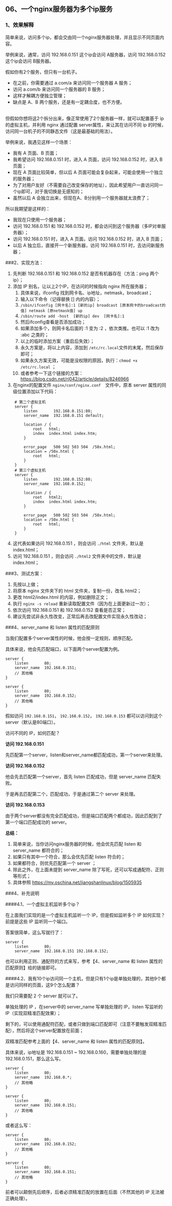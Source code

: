 
## 06、一个nginx服务器为多个ip服务

### 1、效果解释

简单来说，访问多个ip，都会交由同一个nginx服务器处理，并且显示不同页面内容。

举例来说，通常，访问 192.168.0.151 这个ip会访问 A服务器，访问 192.168.0.152 这个ip会访问 B服务器。

假如你有2个服务，但只有一台机子。

* 在之前，你需要通过 a.com/a 来访问同一个服务器 A 服务；
* 访问 a.com/b 来访问同一个服务器的 B 服务；
* 这样才解耦方便独立管理；
* 缺点是 A、B 两个服务，还是有一定耦合度，也不方便。

<br/>
但假如你想将这2个拆分出来，像正常使用了2个服务器一样，就可以配置基于 ip 的虚拟主机，并利用 nginx 通过配置 server属性，来让其在访问不同 ip 的时候，访问同一台机子的不同静态文件（这是最基础的用法）。

举例来说，我遇见这样一个场景：

* 我有 A 页面、B 页面；
* 我希望访问 192.168.0.151 时，进入 A 页面，访问 192.168.0.152 时，进入 B 页面；
* 现在 A 页面比较简单，但以后 A 页面可能会复杂起来，可能会使用一个独立的服务器；
* 为了对用户友好（不需要自己改变保存的地址），因此希望用户一直访问同一个ip即可，对于我切换是无感知的；
* 虽然以后 A 会独立出来，但现在A、B分别用一个服务器就太浪费了；

所以我期望是这样的：

* 我现在只使用一个服务器；
* 访问 192.168.0.151 和 192.168.0.152 时，都会访问到这个服务器（多IP对单服务器）；
* 访问 192.168.0.151 时，进入 A 页面，访问 192.168.0.152 时，进入 B 页面；
* 以后 A 独立后，直接开一个新服务器，访问 192.168.0.151 时，去访问新服务器；

###2、实现方法：

1. 先判断 192.168.0.151 和 192.168.0.152 是否有机器存在（方法：ping 两个ip）；
2. 添加 IP 别名，让以上2个IP，在访问的时候指向 nginx 所在服务器；
    1. 具体来说，ifconfig 找到网卡名、ip地址，netmask，broadcast；
    2. 输入以下命令（记得替换 [] 内的内容）；
    3. ``/sbin/ifconfig [网卡名]:1 [新的ip] broadcast [原本网卡的broadcast的值] netmask [原netmask值] up``
    4. ``/sbin/route add -host  [新的ip] dev  [网卡名]:1``
    5. 然后ifconfig查看是否添加成功；
    6. 如果添加多个，则网卡名后面的 :1 变为 :2 ，依次类推。也可以 :1 改为 :abc 之类的；
    7. 以上的临时添加方案（重启后失效）；
    8. 永久方案是，将以上内容，添加到 ``/etc/rc.local``文件的末尾，然后保存即可；
    9. 如果永久方案无效，可能是没权限的原因，执行：``chmod +x /etc/rc.local`` ；
    10. 或者参考一下这个链接的方案：https://blog.csdn.net/rj042/article/details/8246966
3. 在nginx的配置文件 ``nginx/conf/nginx.conf``　文件中，原本 server 属性的同级位置添加以下代码：
```
    # 第二个虚拟主机
    server {
        listen       192.168.0.151:80;
        server_name  192.168.0.151 default;
    
        location / {
            root   html;
            index  index.html index.htm;
        }
    
        error_page   500 502 503 504  /50x.html;
        location = /50x.html {
            root   html;
        }
    }
    # 第三个虚拟主机
    server {
        listen       192.168.0.152:80;
        server_name  192.168.0.152;
    
        location / {
            root   html2;
            index  index.html index.htm;
        }
    
        error_page   500 502 503 504  /50x.html;
        location = /50x.html {
            root   html;
        }
    }
```
4. 这代表如果访问 192.168.0.151 ，则会访问 ``./html`` 文件夹，默认是 index.html；
5. 访问 192.168.0.151 ，则会访问 ``./html2`` 文件夹中的文件，默认是 index.html；

###3、测试方案：

1. 先按以上做；
2. 将原本 nginx 文件夹下的 html 文件夹，复制一份，改名 html2；
3. 更改 html2/index.html 的内容，例如删除正文；
4. 执行 ``nginx -s reload`` 重新读取配置文件（因为在上面更新过一次）；
5. 依次访问 192.168.0.151 和 192.168.0.152 查看是否正常；
6. 建议先尝试非永久性改变，正常后再去改配置文件实现永久性改动；

###4、server_name 和 listen 属性的匹配原则

当我们配置多个server属性的时候，他会按一定规则，顺序匹配。

具体来说，他会先匹配端口，以下面两个server配置为例。

```
server {
    listen       80;
    server_name  192.168.0.151;
    // 其他略
}

server {
    listen       80;
    server_name  192.168.0.152;
    // 其他略
}
```

假如访问 ``192.168.0.151``， ``192.168.0.152``， ``192.168.0.153`` 都可以访问到这个server（默认是80端口）。

访问不同的 IP，如何匹配？

<b>访问 192.168.0.151</b>

先匹配第一个server，listen和server_name都匹配成功，第一个server来处理。

<b>访问 192.168.0.152</b>

他会先去匹配第一个server，首先 listen 匹配成功，但是 server_name 匹配失败。

于是再去匹配第二个，匹配成功，于是通过第二个 server 来处理。

<b>访问 192.168.0.153</b>

由于两个server都没有完全匹配成功，但是端口匹配两个都成功，因此匹配到了第一个端口匹配成功的 server。

<b>总结：</b>

1. 简单来说，当你访问nginx服务器的时候，他会优先匹配 listen 和 server_name 都符合的；
2. 如果只有其中一个符合，那么会优先匹配 listen 符合的；
3. 如果都符合，则优先匹配第一个 server ；
4. 除此之外，在上面未提到 server_name 除了写死，还可以写成通配符、正则等形式；
5. 具体参照 https://my.oschina.net/jiangshanlinux/blog/1505935


###4、补充说明

####4.1、一个虚拟主机监听多个ip？

在上面我们实现的是一个虚拟主机监听一个 IP，但是假如监听多个 IP 如何实现？前提是这些 IP 监听同一个端口。

答案很简单，这么写就行了：

```
server {
    listen       80;
    server_name  192.168.0.151 192.168.0.152;
```

也可以利用正则、通配符的方式来写，参考【4、server_name 和 listen 属性的匹配原则】给的链接即可。

####4.2、我有10个ip访问同一个主机，但是只有1个ip是单独处理的，其他9个都是访问同样的页面，这9个怎么配置？

我们只需要配 2 个 server 就可以了。

单独处理的 IP ，在server中的 server_name 写单独处理的 IP，listen 写监听的 IP（实现双精准匹配效果）；

剩下的，可以使用通配符匹配，或者只做到端口匹配即可（注意不要触发双精准匹配），然后将这个server配置放在前面；

双精准匹配参考上面的【4、server_name 和 listen 属性的匹配原则】。

具体来说，ip地址是 192.168.0.151 ~ 192.168.0.160，需要单独处理的是 192.168.0.151，那么这么写。

```
server {
    listen       80;
    server_name  192.168.0.*;
    // 其他略
}

server {
    listen       80;
    server_name  192.168.0.151;
    // 其他略
}
```

或者这么写：

```
server {
    listen       80;
    server_name  192.168.0.152;
    // 其他略
}

server {
    listen       80;
    server_name  192.168.0.151;
    // 其他略
}
```

前者可以颠倒先后顺序，后者必须精准匹配的放置在后面（不然其他的 IP 无法被正确处理）。